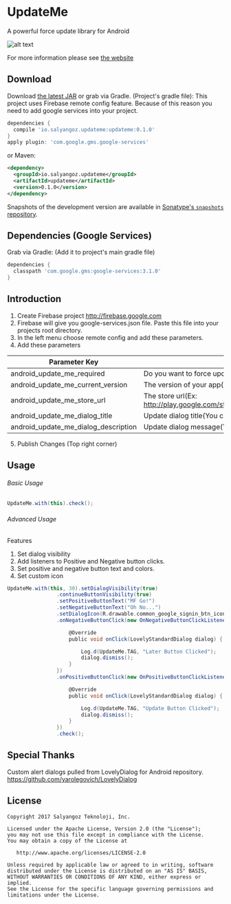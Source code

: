 UpdateMe
=======

A powerful force update library for Android


![alt text](http://www.salyangoz.com.tr/updateme/sample-android.png)



For more information please see [the website][1]

Download
--------

Download [the latest JAR][2] or grab via Gradle. (Project's gradle file):
This project uses Firebase remote config feature. Because of this reason you need to add google services into your project.
```groovy
dependencies {
  compile 'io.salyangoz.updateme:updateme:0.1.0'
}
apply plugin: 'com.google.gms.google-services'
```
or Maven:
```xml
<dependency>
  <groupId>io.salyangoz.updateme</groupId>
  <artifactId>updateme</artifactId>
  <version>0.1.0</version>
</dependency>
```

Snapshots of the development version are available in [Sonatype's `snapshots` repository][snap].

Dependencies (Google Services)
--------

Grab via Gradle: (Add it to project's main gradle file)

```groovy
dependencies {
  classpath 'com.google.gms:google-services:3.1.0'
}
```

Introduction
--------

1. Create Firebase project http://firebase.google.com 
2. Firebase will give you google-services.json file. Paste this file into your projects root directory.
3. In the left menu choose remote config and add these parameters.
4. Add these parameters

| Parameter Key  | Default Value |
| ------------- | ------------- |
| android_update_me_required  | Do you want to force update App (Ex: false|true)  |
| android_update_me_current_version  | The version of your app(Ex: 1.0.0)  |
| android_update_me_store_url  | The store url(Ex: http://play.google.com/store/apps/com.salyangoz.torrentfinder)  |
| android_update_me_dialog_title  | Update dialog title(You can leave blank)  |
| android_update_me_dialog_description  | Update dialog message(You can leave blank)  |

5. Publish Changes (Top right corner)

Usage
--------

###### Basic Usage

```groovy
UpdateMe.with(this).check();
```

###### Advanced Usage
Features
1. Set dialog visibility
2. Add listeners to Positive and Negative button clicks. 
3. Set positive and negative button text and colors. 
4. Set custom icon 

```groovy
UpdateMe.with(this, 30).setDialogVisibility(true)
                .continueButtonVisibility(true)
                .setPositiveButtonText("MF Go!")
                .setNegativeButtonText("Oh No...")
                .setDialogIcon(R.drawable.common_google_signin_btn_icon_dark)
                .onNegativeButtonClick(new OnNegativeButtonClickListener() {

                    @Override
                    public void onClick(LovelyStandardDialog dialog) {

                        Log.d(UpdateMe.TAG, "Later Button Clicked");
                        dialog.dismiss();
                    }
                })
                .onPositiveButtonClick(new OnPositiveButtonClickListener() {

                    @Override
                    public void onClick(LovelyStandardDialog dialog) {

                        Log.d(UpdateMe.TAG, "Update Button Clicked");
                        dialog.dismiss();
                    }
                })
                .check();
```

Special Thanks
--------
Custom alert dialogs pulled from LovelyDialog for Android repository. https://github.com/yarolegovich/LovelyDialog


License
--------

    Copyright 2017 Salyangoz Teknoloji, Inc.

    Licensed under the Apache License, Version 2.0 (the "License");
    you may not use this file except in compliance with the License.
    You may obtain a copy of the License at

       http://www.apache.org/licenses/LICENSE-2.0

    Unless required by applicable law or agreed to in writing, software
    distributed under the License is distributed on an "AS IS" BASIS,
    WITHOUT WARRANTIES OR CONDITIONS OF ANY KIND, either express or implied.
    See the License for the specific language governing permissions and
    limitations under the License.


 [1]: http://salyangoz.github.io/updateme-android/
 [2]: https://search.maven.org/remote_content?g=com.salyangoz.updateme&a=updateme&v=LATEST
 [snap]: https://oss.sonatype.org/content/repositories/snapshots/

